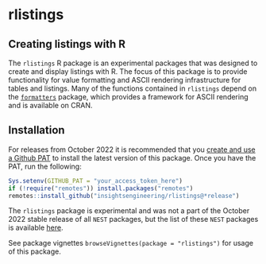 # rlistings

## Creating listings with R

The `rlistings` R package is an experimental packages that was designed to create and display listings with R. The focus of this package is to provide functionality for value formatting and ASCII rendering infrastructure for tables and listings. Many of the functions contained in `rlistings` depend on the [`formatters`](https://insightsengineering.github.io/formatters/) package, which provides a framework for ASCII rendering and is available on CRAN.

## Installation

For releases from October 2022 it is recommended that you [create and use a Github PAT](https://docs.github.com/en/github/authenticating-to-github/keeping-your-account-and-data-secure/creating-a-personal-access-token) to install the latest version of this package. Once you have the PAT, run the following:

```r
Sys.setenv(GITHUB_PAT = "your_access_token_here")
if (!require("remotes")) install.packages("remotes")
remotes::install_github("insightsengineering/rlistings@*release")
```

The `rlistings` package is experimental and was not a part of the October 2022 stable release of all `NEST` packages, but the list of these `NEST` packages is available [here](https://github.com/insightsengineering/depository#readme).

See package vignettes `browseVignettes(package = "rlistings")` for usage of this package.
